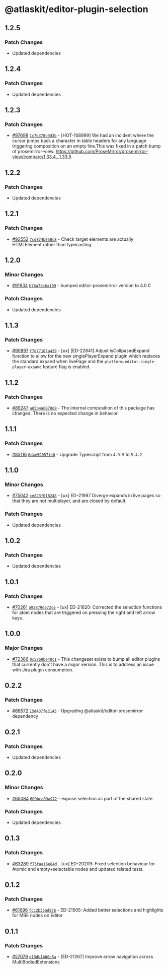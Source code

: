 # @atlaskit/editor-plugin-selection

## 1.2.5

### Patch Changes

-   Updated dependencies

## 1.2.4

### Patch Changes

-   Updated dependencies

## 1.2.3

### Patch Changes

-   [#97698](https://stash.atlassian.com/projects/CONFCLOUD/repos/confluence-frontend/pull-requests/97698)
    [`1c7b378c0d3b`](https://stash.atlassian.com/projects/CONFCLOUD/repos/confluence-frontend/commits/1c7b378c0d3b) -
    [HOT-108999] We had an incident where the cursor jumps back a character in table headers for any
    language triggering composition on an empty line.This was fixed in a patch bump of
    prosemirror-view. https://github.com/ProseMirror/prosemirror-view/compare/1.33.4...1.33.5

## 1.2.2

### Patch Changes

-   Updated dependencies

## 1.2.1

### Patch Changes

-   [#92552](https://stash.atlassian.com/projects/CONFCLOUD/repos/confluence-frontend/pull-requests/92552)
    [`7cd874b858c8`](https://stash.atlassian.com/projects/CONFCLOUD/repos/confluence-frontend/commits/7cd874b858c8) -
    Check target elements are actually HTMLElement rather than typecasting.

## 1.2.0

### Minor Changes

-   [#91934](https://stash.atlassian.com/projects/CONFCLOUD/repos/confluence-frontend/pull-requests/91934)
    [`b76a78c6a199`](https://stash.atlassian.com/projects/CONFCLOUD/repos/confluence-frontend/commits/b76a78c6a199) -
    bumped editor-prosemirror version to 4.0.0

### Patch Changes

-   Updated dependencies

## 1.1.3

### Patch Changes

-   [#90897](https://stash.atlassian.com/projects/CONFCLOUD/repos/confluence-frontend/pull-requests/90897)
    [`f7d77187a439`](https://stash.atlassian.com/projects/CONFCLOUD/repos/confluence-frontend/commits/f7d77187a439) -
    [ux] [ED-22841] Adjust isCollpasedExpand function to allow for the new singlePlayerExpand plugin
    which replaces the standard expand when livePage and the `platform.editor.single-player-expand`
    feature flag is enabled.

## 1.1.2

### Patch Changes

-   [#89247](https://stash.atlassian.com/projects/CONFCLOUD/repos/confluence-frontend/pull-requests/89247)
    [`a65b4a0870d8`](https://stash.atlassian.com/projects/CONFCLOUD/repos/confluence-frontend/commits/a65b4a0870d8) -
    The internal composition of this package has changed. There is no expected change in behavior.

## 1.1.1

### Patch Changes

-   [#83116](https://stash.atlassian.com/projects/CONFCLOUD/repos/confluence-frontend/pull-requests/83116)
    [`8d4e99057fe0`](https://stash.atlassian.com/projects/CONFCLOUD/repos/confluence-frontend/commits/8d4e99057fe0) -
    Upgrade Typescript from `4.9.5` to `5.4.2`

## 1.1.0

### Minor Changes

-   [#75042](https://stash.atlassian.com/projects/CONFCLOUD/repos/confluence-frontend/pull-requests/75042)
    [`ce823f018248`](https://stash.atlassian.com/projects/CONFCLOUD/repos/confluence-frontend/commits/ce823f018248) -
    [ux] ED-21987 Diverge expands in live pages so that they are not multiplayer, and are closed by
    default.

### Patch Changes

-   Updated dependencies

## 1.0.2

### Patch Changes

-   Updated dependencies

## 1.0.1

### Patch Changes

-   [#70261](https://stash.atlassian.com/projects/CONFCLOUD/repos/confluence-frontend/pull-requests/70261)
    [`a92879d672c6`](https://stash.atlassian.com/projects/CONFCLOUD/repos/confluence-frontend/commits/a92879d672c6) -
    [ux] ED-21620: Corrected the selection functions for atom nodes that are triggered on pressing
    the right and left arrow keys.

## 1.0.0

### Major Changes

-   [#72386](https://stash.atlassian.com/projects/CONFCLOUD/repos/confluence-frontend/pull-requests/72386)
    [`0c52b0be40c1`](https://stash.atlassian.com/projects/CONFCLOUD/repos/confluence-frontend/commits/0c52b0be40c1) -
    This changeset exists to bump all editor plugins that currently don't have a major version. This
    is to address an issue with Jira plugin consumption.

## 0.2.2

### Patch Changes

-   [#68572](https://stash.atlassian.com/projects/CONFCLOUD/repos/confluence-frontend/pull-requests/68572)
    [`15d407fe5143`](https://stash.atlassian.com/projects/CONFCLOUD/repos/confluence-frontend/commits/15d407fe5143) -
    Upgrading @atlaskit/editor-prosemirror dependency

## 0.2.1

### Patch Changes

-   Updated dependencies

## 0.2.0

### Minor Changes

-   [#65084](https://stash.atlassian.com/projects/CONFCLOUD/repos/confluence-frontend/pull-requests/65084)
    [`609bca09a972`](https://stash.atlassian.com/projects/CONFCLOUD/repos/confluence-frontend/commits/609bca09a972) -
    expose selection as part of the shared state

### Patch Changes

-   Updated dependencies

## 0.1.3

### Patch Changes

-   [#63289](https://stash.atlassian.com/projects/CONFCLOUD/repos/confluence-frontend/pull-requests/63289)
    [`f75faa16e84d`](https://stash.atlassian.com/projects/CONFCLOUD/repos/confluence-frontend/commits/f75faa16e84d) -
    [ux] ED-20209: Fixed selection behaviour for Atomic and empty+selectable nodes and updated
    related tests.

## 0.1.2

### Patch Changes

-   [#61696](https://stash.atlassian.com/projects/CONFCLOUD/repos/confluence-frontend/pull-requests/61696)
    [`fcc2b35ad97b`](https://stash.atlassian.com/projects/CONFCLOUD/repos/confluence-frontend/commits/fcc2b35ad97b) -
    ED-21505: Added better selections and highlights for MBE nodes on Editor

## 0.1.1

### Patch Changes

-   [#57079](https://bitbucket.org/atlassian/atlassian-frontend/pull-requests/57079)
    [`d15db1b00c5a`](https://bitbucket.org/atlassian/atlassian-frontend/commits/d15db1b00c5a) -
    [ED-21267] Improve arrow navigation across MultiBodiedExtensions
